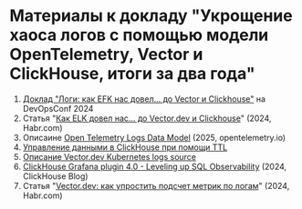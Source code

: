 # Материалы к докладу "Укрощение хаоса логов с помощью модели OpenTelemetry, Vector и ClickHouse, итоги за два года"

1. [Доклад "Логи: как EFK нас довел... до Vector и Clickhouse"](https://devopsconf.io/moscow/2024/abstracts/11564) на DevOpsConf 2024
2. Статья "[Как ELK довел нас… до Vector.dev и Clickhouse](https://habr.com/ru/articles/808313/)" (2024, Habr.com)
3. Описаине [Open Telemetry Logs Data Model](https://opentelemetry.io/docs/specs/otel/logs/data-model/) (2025, opentelemetry.io)
4. [Управление данными в ClickHouse при помощи TTL](https://clickhouse.com/docs/en/guides/developer/ttl) 
5. [Описание Vector.dev Kubernetes logs source](https://vector.dev/docs/reference/configuration/sources/kubernetes_logs/)
6. [ClickHouse Grafana plugin 4.0 - Leveling up SQL Observability](https://clickhouse.com/blog/clickhouse-grafana-plugin-4-0) (2024, ClickHouse Blog)
7. Статья "[Vector.dev: как упростить подсчет метрик по логам](https://habr.com/ru/articles/809801/)" (2024, Habr.com)
